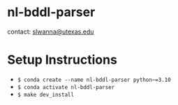# nl-bddl-parser

contact: slwanna@utexas.edu

# Setup Instructions
- ```$ conda create --name nl-bddl-parser python~=3.10```
- ```$ conda activate nl-bddl-parser```
- ```$ make dev_install```